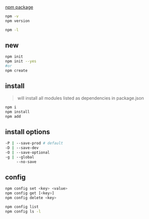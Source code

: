 [npm package](https://www.npmjs.com)
```sh
npm -v
npm version

npm -l
```


## new
```sh 
npm init
npm init --yes
#or 
npm create
```


## install 
> will install all modules listed as dependencies in package.json
```sh
npm i
npm install
npm add
```


## install options
```sh
-P | --save-prod # default
-D | --save-dev
-O | --save-optional
-g | --global
     --no-save
```


## config
```sh
npm config set <key> <value>
npm config get [<key>]
npm config delete <key>

npm config list
npm config ls -l
```
